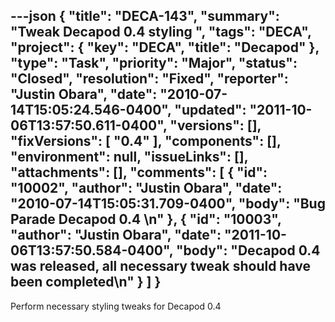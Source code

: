 ---json
{
  "title": "DECA-143",
  "summary": "Tweak Decapod 0.4 styling ",
  "tags": "DECA",
  "project": {
    "key": "DECA",
    "title": "Decapod"
  },
  "type": "Task",
  "priority": "Major",
  "status": "Closed",
  "resolution": "Fixed",
  "reporter": "Justin Obara",
  "date": "2010-07-14T15:05:24.546-0400",
  "updated": "2011-10-06T13:57:50.611-0400",
  "versions": [],
  "fixVersions": [
    "0.4"
  ],
  "components": [],
  "environment": null,
  "issueLinks": [],
  "attachments": [],
  "comments": [
    {
      "id": "10002",
      "author": "Justin Obara",
      "date": "2010-07-14T15:05:31.709-0400",
      "body": "Bug Parade Decapod 0.4&#x20;\n"
    },
    {
      "id": "10003",
      "author": "Justin Obara",
      "date": "2011-10-06T13:57:50.584-0400",
      "body": "Decapod 0.4 was released, all necessary tweak should have been completed\n"
    }
  ]
}
---
Perform necessary styling tweaks for Decapod 0.4

        